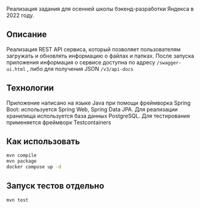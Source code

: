 Реализация задания для осенней школы бэкенд-разработки Яндекса в 2022 году.

## Описание

Реализация REST API сервиса, который позволяет пользователям загружать и обновлять информацию о файлах и папках.
После запуска приложения информация о сервисе доступна по адресу ```/swagger-ui.html``` , либо для получения JSON ```/v3/api-docs```

## Технологии

Приложение написано на языке Java при помощи фреймворка Spring Boot: используется Spring Web, Spring Data JPA. Для реализации хранилища используется база данных PostgreSQL.
Для тестирования применяется фреймворк Testcontainers

## Как использовать

```sh
mvn compile
mvn package
docker compose up -d
```
## Запуск тестов отдельно
```sh
mvn test
```
